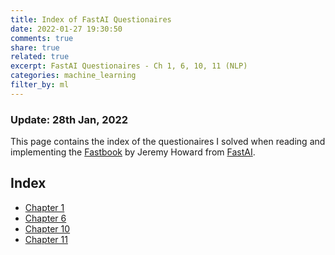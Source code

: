 ```yaml
---
title: Index of FastAI Questionaires
date: 2022-01-27 19:30:50
comments: true
share: true
related: true
excerpt: FastAI Questionaires - Ch 1, 6, 10, 11 (NLP)
categories: machine_learning
filter_by: ml
---
```


### Update: 28th Jan, 2022
This page contains the index of the questionaires I solved when reading and implementing the [Fastbook](https://github.com/fastai/fastbook) by Jeremy Howard from [FastAI](https://www.fast.ai/). 

## Index
- [Chapter 1](/fastai-chapter1-questionnaire/)
- [Chapter 6](/fastai-chapter6-questionnaire/)
- [Chapter 10](/fastai-chapter10-questionnaire/)
- [Chapter 11](/fastai-chapter11-questionnaire/)
